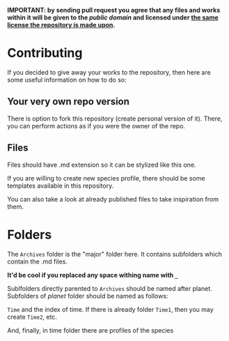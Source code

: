 **IMPORTANT: by sending pull request you agree that any files and works within it will be given to the *public domain* and licensed under [the same license the repository is made upon](https://github.com/CI09/Archives-of-Speculative-Biology/blob/9ad17e2a91efa812dd66c37ceb9b2ac3ac687315/LICENSE).**

# Contributing

If you decided to give away your works to the repository, then here are some useful information on how to do so:

## Your very own repo version

There is option to fork this repository (create personal version of it).
There, you can perform actions as if you were the owner of the repo.

## Files

Files should have .md extension so it can be stylized like this one.

If you are willing to create new species profile, there should be some templates available in this repository.

You can also take a look at already published files to take inspiration from them.

# Folders

The `Archives` folder is the "major" folder here. It contains subfolders which contain the 
.md files.

**It'd be cool if you replaced any space withing name with `_`**

Sublfolders directly parented to `Archives` should be named after planet. Subfolders of *planet* folder should be named as follows:

`Time` and the index of time.
If there is already folder `Time1`, then you may create `Time2`, etc.

And, finally, in time folder there are profiles of the species
